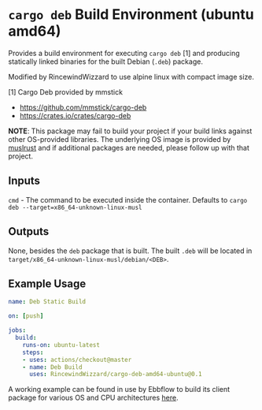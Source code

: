 # `cargo deb` Build Environment (ubuntu amd64)

Provides a build environment for executing `cargo deb` [1] and producing statically linked binaries for the built Debian (`.deb`) package.

Modified by RincewindWizzard to use alpine linux with compact image size.

[1] Cargo Deb provided by mmstick
- https://github.com/mmstick/cargo-deb
- https://crates.io/crates/cargo-deb

**NOTE**: This package may fail to build your project if your build links against other OS-provided libraries. The underlying OS image is provided by [muslrust](https://github.com/clux/muslrust) and if additional packages are needed, please follow up with that project.

## Inputs

`cmd` - The command to be executed inside the container. Defaults to `cargo deb --target=x86_64-unknown-linux-musl`

## Outputs

None, besides the `deb` package that is built. The built `.deb` will be located in `target/x86_64-unknown-linux-musl/debian/<DEB>`.

## Example Usage

```yaml
name: Deb Static Build

on: [push]

jobs:
  build:
    runs-on: ubuntu-latest
    steps:
    - uses: actions/checkout@master
    - name: Deb Build
      uses: RincewindWizzard/cargo-deb-amd64-ubuntu@0.1
```

A working example can be found in use by Ebbflow to build its client package for various OS and CPU architectures [here](https://github.com/ebbflow-io/ebbflow/blob/master/.github/workflows/continuous-integration.yml).
